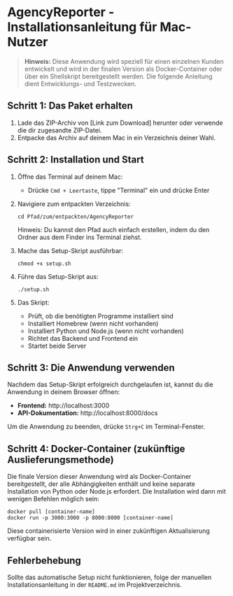 # AgencyReporter - Installationsanleitung für Mac-Nutzer

> **Hinweis:** Diese Anwendung wird speziell für einen einzelnen Kunden entwickelt und wird in der finalen Version als Docker-Container oder über ein Shellskript bereitgestellt werden. Die folgende Anleitung dient Entwicklungs- und Testzwecken.

## Schritt 1: Das Paket erhalten

1. Lade das ZIP-Archiv von [Link zum Download] herunter oder verwende die dir zugesandte ZIP-Datei.
2. Entpacke das Archiv auf deinem Mac in ein Verzeichnis deiner Wahl.

## Schritt 2: Installation und Start

1. Öffne das Terminal auf deinem Mac:
   - Drücke `Cmd + Leertaste`, tippe "Terminal" ein und drücke Enter
   
2. Navigiere zum entpackten Verzeichnis:
   ```
   cd Pfad/zum/entpackten/AgencyReporter
   ```
   Hinweis: Du kannst den Pfad auch einfach erstellen, indem du den Ordner aus dem Finder ins Terminal ziehst.

3. Mache das Setup-Skript ausführbar:
   ```
   chmod +x setup.sh
   ```

4. Führe das Setup-Skript aus:
   ```
   ./setup.sh
   ```

5. Das Skript:
   - Prüft, ob die benötigten Programme installiert sind
   - Installiert Homebrew (wenn nicht vorhanden)
   - Installiert Python und Node.js (wenn nicht vorhanden)
   - Richtet das Backend und Frontend ein
   - Startet beide Server

## Schritt 3: Die Anwendung verwenden

Nachdem das Setup-Skript erfolgreich durchgelaufen ist, kannst du die Anwendung in deinem Browser öffnen:

- **Frontend:** http://localhost:3000
- **API-Dokumentation:** http://localhost:8000/docs

Um die Anwendung zu beenden, drücke `Strg+C` im Terminal-Fenster.

## Schritt 4: Docker-Container (zukünftige Auslieferungsmethode)

Die finale Version dieser Anwendung wird als Docker-Container bereitgestellt, der alle Abhängigkeiten enthält und keine separate Installation von Python oder Node.js erfordert. Die Installation wird dann mit wenigen Befehlen möglich sein:

```
docker pull [container-name]
docker run -p 3000:3000 -p 8000:8000 [container-name]
```

Diese containerisierte Version wird in einer zukünftigen Aktualisierung verfügbar sein.

## Fehlerbehebung

Sollte das automatische Setup nicht funktionieren, folge der manuellen Installationsanleitung in der `README.md` im Projektverzeichnis.


